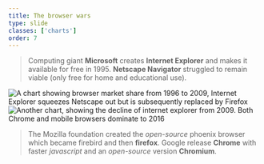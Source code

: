```yaml
---
title: The browser wars
type: slide
classes: ['charts']
order: 7
---
```


> Computing giant **Microsoft** creates **Internet Explorer** and makes it available for free in 1995.
**Netscape Navigator** struggled to remain viable (only free for home and educational use).

![A chart showing browser market share  from 1996 to 2009, Internet Explorer squeezes Netscape out but is subsequently replaced by Firefox](images/browser-war1.png)
![Another chart, showing the decline of internet explorer from 2009. Both Chrome and mobile browsers dominate to 2016](images/browser-war2.svg)

>The Mozilla foundation created the *open-source* phoenix browser which became firebird and then **firefox**.
>Google release **Chrome** with faster *javascript* and an *open-source* version **Chromium**.